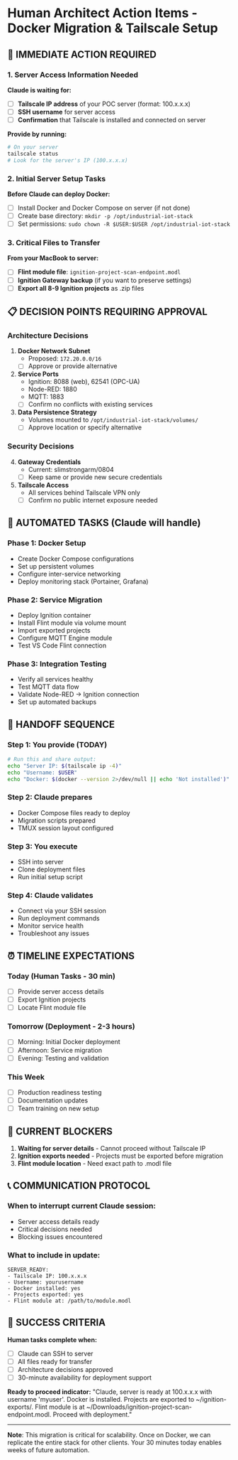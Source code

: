 # Human Architect Action Items - Docker Migration & Tailscale Setup

## 🚨 IMMEDIATE ACTION REQUIRED

### 1. Server Access Information Needed
**Claude is waiting for:**
- [ ] **Tailscale IP address** of your POC server (format: 100.x.x.x)
- [ ] **SSH username** for server access
- [ ] **Confirmation** that Tailscale is installed and connected on server

**Provide by running:**
```bash
# On your server
tailscale status
# Look for the server's IP (100.x.x.x)
```

### 2. Initial Server Setup Tasks
**Before Claude can deploy Docker:**
- [ ] Install Docker and Docker Compose on server (if not done)
- [ ] Create base directory: `mkdir -p /opt/industrial-iot-stack`
- [ ] Set permissions: `sudo chown -R $USER:$USER /opt/industrial-iot-stack`

### 3. Critical Files to Transfer
**From your MacBook to server:**
- [ ] **Flint module file**: `ignition-project-scan-endpoint.modl`
- [ ] **Ignition Gateway backup** (if you want to preserve settings)
- [ ] **Export all 8-9 Ignition projects** as .zip files

## 📋 DECISION POINTS REQUIRING APPROVAL

### Architecture Decisions
1. **Docker Network Subnet**
   - Proposed: `172.20.0.0/16`
   - [ ] Approve or provide alternative

2. **Service Ports**
   - Ignition: 8088 (web), 62541 (OPC-UA)
   - Node-RED: 1880
   - MQTT: 1883
   - [ ] Confirm no conflicts with existing services

3. **Data Persistence Strategy**
   - Volumes mounted to `/opt/industrial-iot-stack/volumes/`
   - [ ] Approve location or specify alternative

### Security Decisions
4. **Gateway Credentials**
   - Current: slimstrongarm/0804
   - [ ] Keep same or provide new secure credentials

5. **Tailscale Access**
   - All services behind Tailscale VPN only
   - [ ] Confirm no public internet exposure needed

## 🤖 AUTOMATED TASKS (Claude will handle)

### Phase 1: Docker Setup
- Create Docker Compose configurations
- Set up persistent volumes
- Configure inter-service networking
- Deploy monitoring stack (Portainer, Grafana)

### Phase 2: Service Migration
- Deploy Ignition container
- Install Flint module via volume mount
- Import exported projects
- Configure MQTT Engine module
- Test VS Code Flint connection

### Phase 3: Integration Testing
- Verify all services healthy
- Test MQTT data flow
- Validate Node-RED → Ignition connection
- Set up automated backups

## 🔄 HANDOFF SEQUENCE

### Step 1: You provide (TODAY)
```bash
# Run this and share output:
echo "Server IP: $(tailscale ip -4)"
echo "Username: $USER"
echo "Docker: $(docker --version 2>/dev/null || echo 'Not installed')"
```

### Step 2: Claude prepares
- Docker Compose files ready to deploy
- Migration scripts prepared
- TMUX session layout configured

### Step 3: You execute
- SSH into server
- Clone deployment files
- Run initial setup script

### Step 4: Claude validates
- Connect via your SSH session
- Run deployment commands
- Monitor service health
- Troubleshoot any issues

## ⏰ TIMELINE EXPECTATIONS

### Today (Human Tasks - 30 min)
- [ ] Provide server access details
- [ ] Export Ignition projects
- [ ] Locate Flint module file

### Tomorrow (Deployment - 2-3 hours)
- [ ] Morning: Initial Docker deployment
- [ ] Afternoon: Service migration
- [ ] Evening: Testing and validation

### This Week
- [ ] Production readiness testing
- [ ] Documentation updates
- [ ] Team training on new setup

## 🚦 CURRENT BLOCKERS

1. **Waiting for server details** - Cannot proceed without Tailscale IP
2. **Ignition exports needed** - Projects must be exported before migration
3. **Flint module location** - Need exact path to .modl file

## 📞 COMMUNICATION PROTOCOL

### When to interrupt current Claude session:
- Server access details ready
- Critical decisions needed
- Blocking issues encountered

### What to include in update:
```
SERVER_READY:
- Tailscale IP: 100.x.x.x
- Username: yourusername
- Docker installed: yes
- Projects exported: yes
- Flint module at: /path/to/module.modl
```

## 🎯 SUCCESS CRITERIA

**Human tasks complete when:**
- [ ] Claude can SSH to server
- [ ] All files ready for transfer
- [ ] Architecture decisions approved
- [ ] 30-minute availability for deployment support

**Ready to proceed indicator:**
"Claude, server is ready at 100.x.x.x with username 'myuser'. Docker is installed. Projects are exported to ~/ignition-exports/. Flint module is at ~/Downloads/ignition-project-scan-endpoint.modl. Proceed with deployment."

---

**Note**: This migration is critical for scalability. Once on Docker, we can replicate the entire stack for other clients. Your 30 minutes today enables weeks of future automation.
